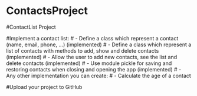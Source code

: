 # ContactsProject

#ContactList Project

#Implement a contact list:
    # - Define a class which represent a contact (name, email, phone, ...) (implemented)
    # - Define a class which represent a list of contacts with methods to add, show and delete contacts (implemented)
    # - Allow the user to add new contacts, see the list and delete contacts (implemented)
    # - Use module pickle for saving and restoring contacts when closing and opening the app (implemented)
    # - Any other implementation you can create:
        # - Calculate the age of a contact

#Upload your project to GitHub
